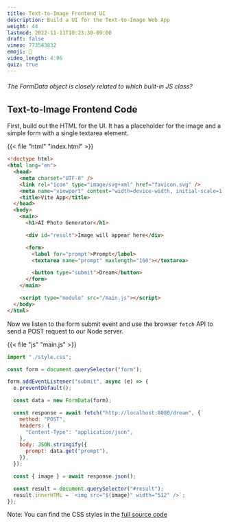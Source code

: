 ```yaml
---
title: Text-to-Image Frontend UI
description: Build a UI for the Text-to-Image Web App
weight: 44
lastmod: 2022-11-11T10:23:30-09:00
draft: false
vimeo: 773543832
emoji: 🍦
video_length: 4:06
quiz: true
---
```


<quiz-modal options="Array:Object:Map:Set" answer="Map" prize="15">
  <h6>The FormData object is closely related to which built-in JS class?</h6>
</quiz-modal>

## Text-to-Image Frontend Code

First, build out the HTML for the UI. It has a placeholder for the image and a simple form with a single textarea element.

{{< file "html" "index.html" >}}

```html
<!doctype html>
<html lang="en">
  <head>
    <meta charset="UTF-8" />
    <link rel="icon" type="image/svg+xml" href="favicon.svg" />
    <meta name="viewport" content="width=device-width, initial-scale=1.0" />
    <title>Vite App</title>
  </head>
  <body>
    <main>
      <h1>AI Photo Generator</h1>

      <div id="result">Image will appear here</div>

      <form>
        <label for="prompt">Prompt</label>
        <textarea name="prompt" maxlength="160"></textarea>

        <button type="submit">Dream</button>
      </form>
    </main>

    <script type="module" src="/main.js"></script>
  </body>
</html>
```

Now we listen to the form submit event and use the browser `fetch` API to send a POST request to our Node server.

{{< file "js" "main.js" >}}

```js
import "./style.css";

const form = document.querySelector("form");

form.addEventListener("submit", async (e) => {
  e.preventDefault();

  const data = new FormData(form);

  const response = await fetch("http://localhost:8080/dream", {
    method: "POST",
    headers: {
      "Content-Type": "application/json",
    },
    body: JSON.stringify({
      prompt: data.get("prompt"),
    }),
  });

  const { image } = await response.json();

  const result = document.querySelector("#result");
  result.innerHTML = `<img src="${image}" width="512" />`;
});
```

Note: You can find the CSS styles in the [full source code](https://github.com/fireship-io/javascript-course)
